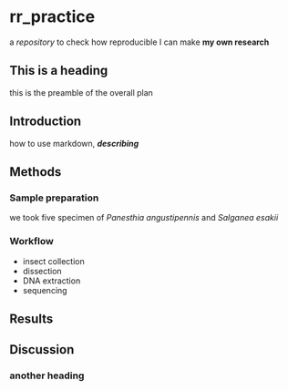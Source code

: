 # rr_practice
a *repository* to check how reproducible I can make **my own research**

## This is a heading
this is the preamble of the overall plan

## Introduction
how to use markdown, ***describing***
## Methods
### Sample preparation
we took five specimen of *Panesthia angustipennis* and *Salganea esakii*
### Workflow
* insect collection
* dissection
* DNA extraction
* sequencing

## Results

## Discussion


### another heading

